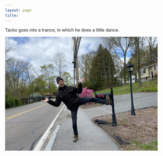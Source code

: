 ```yaml
---
layout: page
title: 
---
```


Tacko goes into a trance, in which he does a little dance.

<a href="/assets/bluebird/7.jpg">
<img src="/assets/bluebird/7.jpg" width="500" class="centerimg"/>
</a>

